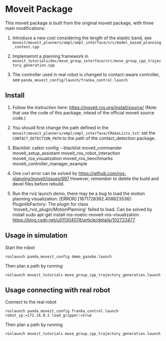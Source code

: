 # Moveit Package

This moveit package is built from the original moveit package, with three main modifications: 

1. Introduce a new cost considering the length of the elastic band, see `moveit/moveit_planners/ompl/ompl_interface/src/model_based_planning_context.cpp` 

2. Implememnt a planning framework in `moveit_tutorials/doc/move_group_interface/src/move_group_cpp_trajectory_generation.cpp`

3. The controller used in real robot is changed to contact-aware controller, see `panda_moveit_config/launch/franka_control.launch`

## Install 

1. Follow the instruction here: https://moveit.ros.org/install/source/  (Note that use the code of this package, intead of the official moveit source code.)

2. You should first change the path defined in the `moveit/moveit_planners/ompl/ompl_interface/CMakeLists.txt`:
set the `CONTACT_DETECTION_PATH` to the path of the contact_detection package.

3. Blacklist: catkin config --blacklist     moveit_commander     moveit_setup_assistant     moveit_ros_robot_interaction     moveit_ros_visualization     moveit_ros_benchmarks     moveit_controller_manager_example  

4. One curl error can be solved by https://github.com/ros-planning/moveit/issues/697 However, remember to delete the build and devel files before rebuild. 

5. Run the rviz launch demo, there may be a bug to load the motion planning visualization: [ERROR] [1671728392.408823536]: PluginlibFactory: The plugin for class 'moveit_rviz_plugin/MotionPlanning' failed to load. Can be solved by install sudo apt-get install ros-noetic-moveit-ros-visualization  https://blog.csdn.net/u011304078/article/details/102723477  


## Usage in simulation

Start the robot
```
roslaunch panda_moveit_config demo_gazebo.launch
```

Then plan a path by running
```
roslaunch moveit_tutorials move_group_cpp_trajectory_generation.launch 
```


## Usage connecting with real robot

Connect to the real robot
```
roslaunch panda_moveit_config franka_control.launch robot_ip:=172.16.0.2 load_gripper:=true
```
Then plan a path by running
```
roslaunch moveit_tutorials move_group_cpp_trajectory_generation.launch 
```
